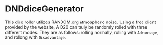 # DNDdiceGenerator

This dice roller utilizes RANDOM.org atmospheric noise. Using a free client provided by the website, A D20 can truly be randomly rolled with three different modes. They are as follows: rolling normally, rolling with `Advantage`, and rollong with `Disadvantage`.